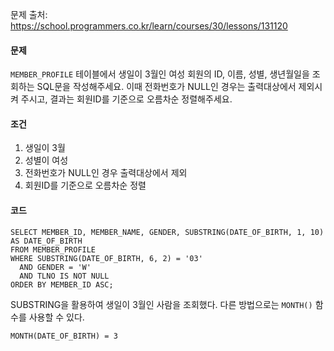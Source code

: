 문제 출처: https://school.programmers.co.kr/learn/courses/30/lessons/131120

#### 문제
`MEMBER_PROFILE` 테이블에서 생일이 3월인 여성 회원의 ID, 이름, 성별, 생년월일을 조회하는 SQL문을 작성해주세요. 이때 전화번호가 NULL인 경우는 출력대상에서 제외시켜 주시고, 결과는 회원ID를 기준으로 오름차순 정렬해주세요.

#### 조건
1. 생일이 3월
2. 성별이 여성
3. 전화번호가 NULL인 경우 출력대상에서 제외
4. 회원ID를 기준으로 오름차순 정렬

#### 코드
```
SELECT MEMBER_ID, MEMBER_NAME, GENDER, SUBSTRING(DATE_OF_BIRTH, 1, 10) AS DATE_OF_BIRTH
FROM MEMBER_PROFILE
WHERE SUBSTRING(DATE_OF_BIRTH, 6, 2) = '03'
  AND GENDER = 'W'
  AND TLNO IS NOT NULL
ORDER BY MEMBER_ID ASC;
```

SUBSTRING을 활용하여 생일이 3월인 사람을 조회했다.
다른 방법으로는 `MONTH()` 함수를 사용할 수 있다.

```
MONTH(DATE_OF_BIRTH) = 3
```